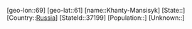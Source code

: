﻿---
location: [61,69]
type: City
tags:
- geo/City


SpocWebEntityId: 31410
isDeleted: false
confidential: public

---
[geo-lon::69]
[geo-lat::61]
[name::Khanty-Mansisyk]
[State::]
[Country::[Russia](geo/Continent/Europe/Russia.md)]
[StateId::37199]
[Population::]
[Unknown::]

